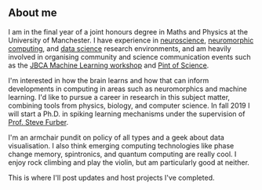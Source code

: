 ## About me

I am in the final year of a joint honours degree in Maths and Physics at the University of Manchester. I have experience in [neuroscience](https://lsens.epfl.ch/), [neuromorphic computing](http://apt.cs.manchester.ac.uk/projects/SpiNNaker/), and [data science](https://www.ggdot.org/) research environments, and am heavily involved in organising community and science communication events such as the [JBCA Machine Learning workshop](https://jbca-machinelearning.github.io/workshop.html) and [Pint of Science](https://pintofscience.co.uk/event/pint-of-physics). 

I'm interested in how the brain learns and how that can inform developments in computing in areas such as neuromorphics and machine learning. I'd like to pursue a career in research in this subject matter, combining tools from physics, biology, and computer science. In fall 2019 I will start a Ph.D. in spiking learning mechanisms under the supervision of [Prof. Steve Furber](http://apt.cs.manchester.ac.uk/people/sfurber/).

I'm an armchair pundit on policy of all types and a geek about data visualisation. I also think emerging computing technologies like phase change memory, spintronics, and quantum computing are really cool. I enjoy rock climbing and play the violin, but am particularly good at neither.

This is where I'll post updates and host projects I've completed.
